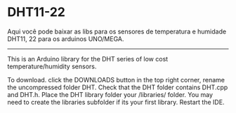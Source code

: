 # DHT11-22
Aqui você pode baixar as libs para os sensores de temperatura e humidade DHT11, 22 para os arduinos UNO/MEGA.
____________________

This is an Arduino library for the DHT series of low cost temperature/humidity sensors. 

To download. click the DOWNLOADS button in the top right corner, rename the uncompressed folder DHT. Check that the DHT folder contains DHT.cpp and DHT.h. Place the DHT library folder your <arduinosketchfolder>/libraries/ folder. You may need to create the libraries subfolder if its your first library. Restart the IDE.
